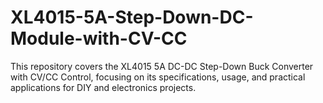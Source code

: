 # XL4015-5A-Step-Down-DC-Module-with-CV-CC
This repository covers the XL4015 5A DC-DC Step-Down Buck Converter with CV/CC Control, focusing on its specifications, usage, and practical applications for DIY and electronics projects.
